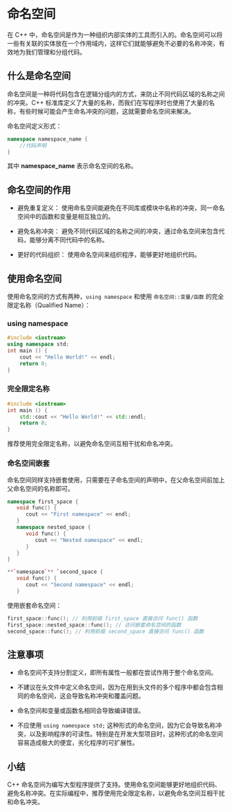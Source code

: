 # 命名空间

在 C++ 中，命名空间是作为一种组织内部实体的工具而引入的。命名空间可以将一些有关联的实体放在一个作用域内，这样它们就能够避免不必要的名称冲突，有效地为我们管理和分组代码。

## 什么是命名空间

命名空间是一种将代码包含在逻辑分组内的方式，来防止不同代码区域的名称之间的冲突。C++ 标准库定义了大量的名称，而我们在写程序时也使用了大量的名称，有些时候可能会产生命名冲突的问题，这就需要命名空间来解决。

命名空间定义形式：

```c++
namespace namespace_name {
    //代码声明
}
```

其中 **namespace_name** 表示命名空间的名称。

## 命名空间的作用

- 避免重复定义：
使用命名空间能避免在不同库或模块中名称的冲突，同一命名空间中的函数和变量是相互独立的。

- 避免名称冲突：
避免不同代码区域的名称之间的冲突，通过命名空间来包含代码，能够分离不同代码中的名称。

- 更好的代码组织：
使用命名空间来组织程序，能够更好地组织代码。

## 使用命名空间

使用命名空间的方式有两种，`using namespace` 和使用 `命名空间::变量/函数` 的完全限定名称（Qualified Name）：

### using namespace

```c++
#include <iostream>
using namespace std;
int main () {
    cout << "Hello World!" << endl;
    return 0;
}
```

### 完全限定名称

```c++
#include <iostream>
int main () {
    std::cout << "Hello World!" << std::endl;
    return 0;
}
```

推荐使用完全限定名称，以避免命名空间互相干扰和命名冲突。

### 命名空间嵌套

命名空间同样支持嵌套使用，只需要在子命名空间的声明中，在父命名空间前加上父命名空间的名称即可。

```c++
namespace first_space {
   void func() {
      cout << "First namespace" << endl;
   }
   namespace nested_space {
      void func() {
         cout << "Nested namespace" << endl; 
      }
   }
}

**`namespace`** `second_space {
   void func() {
      cout << "Second namespace" << endl;
   }
```

使用嵌套命名空间：

```c++
first_space::func(); // 利用前缀 first_space 直接访问 func() 函数
first_space::nested_space::func(); // 访问嵌套命名空间的函数
second_space::func(); // 利用前缀 second_space 直接访问 func() 函数
```

## 注意事项

- 命名空间不支持分割定义，即所有属性一般都在尝试作用于整个命名空间。

- 不建议在头文件中定义命名空间，因为在用到头文件的多个程序中都会包含相同的命名空间，这会导致名称冲突和覆盖问题。

- 命名空间和变量或函数名相同会导致编译错误。

- 不应使用 `using namespace std;` 这种形式的命名空间，因为它会导致名称冲突，以及影响程序的可读性。特别是在开发大型项目时，这种形式的命名空间容易造成极大的便宜，劣化程序的可扩展性。

## 小结

C++ 命名空间为编写大型程序提供了支持。使用命名空间能够更好地组织代码、避免名称冲突。在实际编程中，推荐使用完全限定名称，以避免命名空间互相干扰和命名冲突。